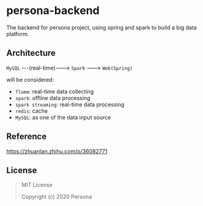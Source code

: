 # persona-backend
The backend for persona project, using spring and spark to build a big data platform. 


## Architecture
`MySQL` ---(real-time)---> `Spark` ---> `Web(Spring)`

will be considered:
- `flume`: real-time data collecting
- `spark`: offline data processing
- `spark streaming`: real-time data processing
- `redis`: cache
- `MySQL`: as one of the data input source


## Reference
<https://zhuanlan.zhihu.com/p/36082771>


## License

> MIT License
> 
> Copyright (c) 2020 Persona
